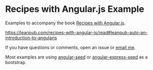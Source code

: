 # Recipes with Angular.js Example

Examples to accompany the book
[Recipes with Angular.js](http://leanpub.com/recipes-with-angular-js).

https://leanpub.com/recipes-with-angular-js/read#leanpub-auto-an-introduction-to-angularjs


If you have questions or comments, open an issue or [email me](fdietz@gmail.com).

Most examples are using [angular-seed](https://github.com/angular/angular-seed) or [angular-express-seed](https://github.com/btford/angular-express-seed) as a bootstrap.
